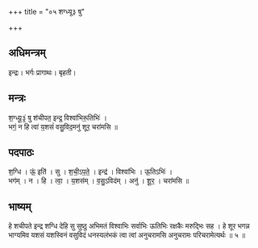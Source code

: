 +++
title = "०५ शग्ध्यू३ षु"

+++
## अधिमन्त्रम्
इन्द्रः। भर्गः प्रागाथः। बृहती।

## मन्त्रः
श॒ग्ध्यू॒३॒॑ षु श॑चीपत॒ इन्द्र॒ विश्वा॑भिरू॒तिभिः॑ ।  
भगं॒ न हि त्वा॑ य॒शसं॑ वसु॒विद॒मनु॑ शूर॒ चरा॑मसि ॥

## पदपाठः
श॒ग्धि । ऊं॒ इति॑ । सु । श॒ची॒ऽप॒ते॒ । इन्द्र॑ । विश्वा॑भिः । ऊ॒तिऽभिः॑ ।  
भग॑म् । न । हि । त्वा॒ । य॒शस॑म् । व॒सु॒ऽविद॑म् । अनु॑ । शू॒र॒ । चरा॑मसि ॥

## भाष्यम्
हे शचीपते इन्द्र शग्धि देहि सु सुष्ठु अभिमतं विश्वाभिः सर्वाभिः ऊतिभिः रक्षकैः मरुद्भिः सह । हे शूर भगन्न भाग्यमिव यशसं यशस्विनं वसुविदं धनस्यलंभकं त्वा त्वां अनुचरामसि अनुचरामः परिचरामेत्यर्थः ॥ ५ ॥